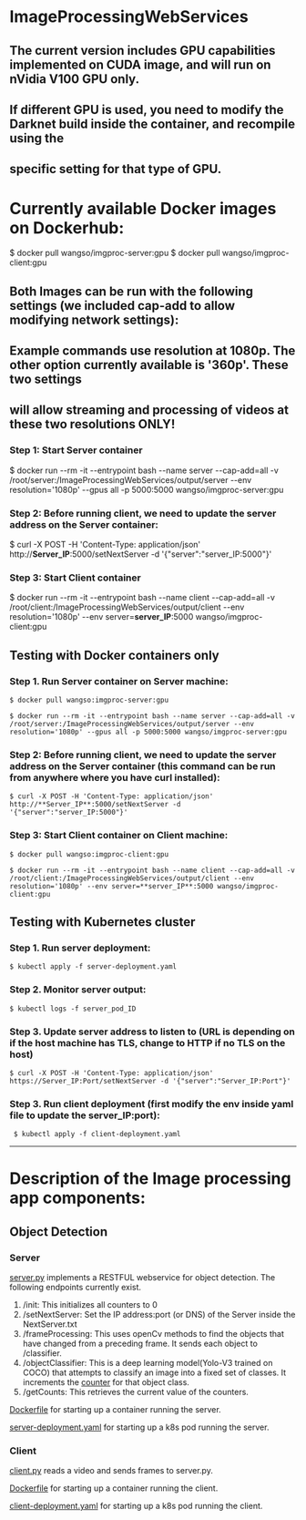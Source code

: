 # ImageProcessingWebServices

## The current version includes GPU capabilities implemented on CUDA image, and will run on nVidia V100 GPU only. 
## If different GPU is used, you need to modify the Darknet build inside the container, and recompile using the 
## specific setting for that type of GPU. 

# Currently available Docker images on Dockerhub:

$ docker pull wangso/imgproc-server:gpu
$ docker pull wangso/imgproc-client:gpu

## Both Images can be run with the following settings (we included cap-add to allow modifying network settings):
## Example commands use resolution at 1080p. The other option currently available is '360p'. These two settings 
## will allow streaming and processing of videos at these two resolutions ONLY!

### Step 1: Start Server container
$ docker run --rm -it --entrypoint bash --name server --cap-add=all -v /root/server:/ImageProcessingWebServices/output/server --env resolution='1080p' --gpus all -p 5000:5000 wangso/imgproc-server:gpu

### Step 2: Before running client, we need to update the server address on the Server container:
$ curl -X POST -H 'Content-Type: application/json' http://**Server_IP**:5000/setNextServer -d '{"server":"server_IP:5000"}'

### Step 3: Start Client container
$ docker run --rm -it --entrypoint bash --name client --cap-add=all -v /root/client:/ImageProcessingWebServices/output/client --env resolution='1080p' --env server=**server_IP**:5000 wangso/imgproc-client:gpu


## Testing with Docker containers only

### Step 1. Run Server container on Server machine: 

    $ docker pull wangso:imgproc-server:gpu 
    
    $ docker run --rm -it --entrypoint bash --name server --cap-add=all -v /root/server:/ImageProcessingWebServices/output/server --env resolution='1080p' --gpus all -p 5000:5000 wangso/imgproc-server:gpu
    
### Step 2: Before running client, we need to update the server address on the Server container (this command can be run from anywhere where you have curl installed):
    
    $ curl -X POST -H 'Content-Type: application/json' http://**Server_IP**:5000/setNextServer -d '{"server":"server_IP:5000"}'
    
### Step 3: Start Client container on Client machine:
    
    $ docker pull wangso:imgproc-client:gpu 
    
    $ docker run --rm -it --entrypoint bash --name client --cap-add=all -v /root/client:/ImageProcessingWebServices/output/client --env resolution='1080p' --env server=**server_IP**:5000 wangso/imgproc-client:gpu

    
## Testing with Kubernetes cluster

### Step 1. Run server deployment:

    $ kubectl apply -f server-deployment.yaml
    
### Step 2. Monitor server output:

    $ kubectl logs -f server_pod_ID

### Step 3. Update server address to listen to (URL is depending on if the host machine has TLS, change to HTTP if no TLS on the host)

    $ curl -X POST -H 'Content-Type: application/json' https://Server_IP:Port/setNextServer -d '{"server":"Server_IP:Port"}'
    
### Step 3. Run client deployment (first modify the env inside yaml file to update the server_IP:port): 

     $ kubectl apply -f client-deployment.yaml
     
     
     
------------------------------------------------------------------------
# Description of the Image processing app components: 


## Object Detection

### Server 
[server.py](https://github.com/wangso/ImageProcessingWebServices/Server/server.py) implements a RESTFUL webservice for object detection.
The following endpoints currently exist.
1. /init: This initializes all counters to 0
2. /setNextServer: Set the IP address:port (or DNS) of the Server inside the NextServer.txt 
3. /frameProcessing: This uses openCv methods to find the objects that have changed from a preceding frame. It sends each object to /classifier.
4. /objectClassifier: This is a deep learning model(Yolo-V3 trained on COCO) that attempts to classify an image into a fixed set of classes. It increments the [counter](https://github.com/wangso/ImageProcessingWebServices/output/server/output.txt) for that object class.
5. /getCounts: This retrieves the current value of the counters.

[Dockerfile](https://github.com/wangso/ImageProcessingWebServices/Server/Dockerfile) for starting up a container running the server.

[server-deployment.yaml](https://github.com/wangso/ImageProcessingWebServices/server-deployment.yaml) for starting up a k8s pod running the server.

### Client 
[client.py](https://github.com/wangso/ImageProcessingWebServices/Client/client.py) reads a video and sends frames to server.py.

[Dockerfile](https://github.com/wangso/ImageProcessingWebServices/Client/Dockerfile) for starting up a container running the client.

[client-deployment.yaml](https://github.com/wangso/ImageProcessingWebServices/client-deployment.yaml) for starting up a k8s pod running the client.


